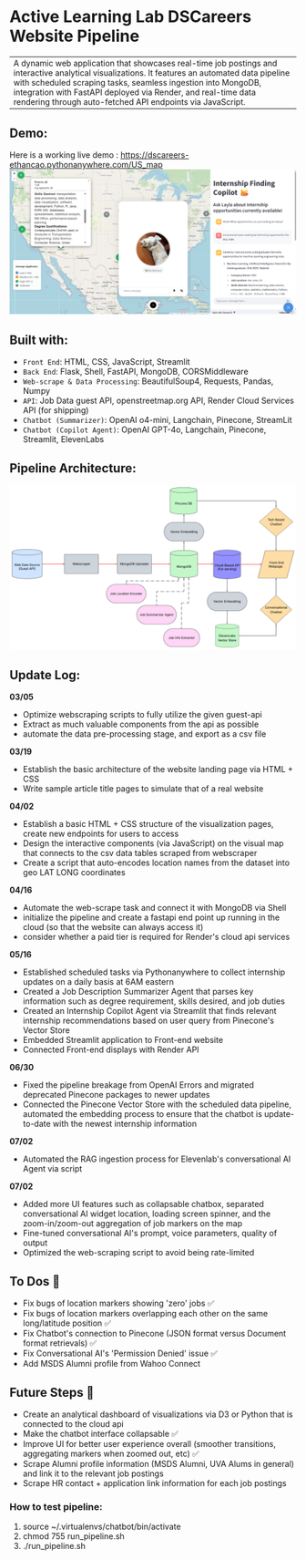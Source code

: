 # Active Learning Lab DSCareers Website Pipeline 
<table>
<tr>
<td>
  A dynamic web application that showcases real-time job postings and interactive analytical visualizations. It features an automated data pipeline with scheduled scraping tasks, seamless ingestion into MongoDB, integration with FastAPI deployed via Render, and real-time data rendering through auto-fetched API endpoints via JavaScript.
</td>
</tr>
</table>


## Demo:
Here is a working live demo : https://dscareers-ethancao.pythonanywhere.com/US_map
<img src="./misc/Demo-2.png" alt="demo image">

## Built with: 
- `Front End`: HTML, CSS, JavaScript, Streamlit
- `Back End`: Flask, Shell, FastAPI, MongoDB, CORSMiddleware
- `Web-scrape & Data Processing`: BeautifulSoup4, Requests, Pandas, Numpy
- `API`: Job Data guest API, openstreetmap.org API, Render Cloud Services API (for shipping)
- `Chatbot (Summarizer)`: OpenAI o4-mini, Langchain, Pinecone, StreamLit
- `Chatbot (Copilot Agent)`: OpenAI GPT-4o, Langchain, Pinecone, Streamlit, ElevenLabs

## Pipeline Architecture:
<img src="./misc/Data_Pipeline(1).png" alt="data pipeline">

## Update Log:
**03/05**
- Optimize webscraping scripts to fully utilize the given guest-api
- Extract as much valuable components from the api as possible
- automate the data pre-processing stage, and export as a csv file
  
**03/19**
- Establish the basic architecture of the website landing page via HTML + CSS
- Write sample article title pages to simulate that of a real website
  
**04/02**
- Establish a basic HTML + CSS structure of the visualization pages, create new endpoints for users to access
- Design the interactive components (via JavaScript) on the visual map that connects to the csv data tables scraped from webscraper
- Create a script that auto-encodes location names from the dataset into geo LAT LONG coordinates
  
**04/16**
- Automate the web-scrape task and connect it with MongoDB via Shell 
- initialize the pipeline and create a fastapi end point up running in the cloud (so that the website can always access it)
- consider whether a paid tier is required for Render's cloud api services

**05/16**
- Established scheduled tasks via Pythonanywhere to collect internship updates on a daily basis at 6AM eastern
- Created a Job Description Summarizer Agent that parses key information such as degree requirement, skills desired, and job duties
- Created an Internship Copilot Agent via Streamlit that finds relevant internship recommendations based on user query from Pinecone's Vector Store
- Embedded Streamlit application to Front-end website
- Connected Front-end displays with Render API

**06/30**
- Fixed the pipeline breakage from OpenAI Errors and migrated deprecated Pinecone packages to newer updates
- Connected the Pinecone Vector Store with the scheduled data pipeline, automated the embedding process to ensure that the chatbot is update-to-date with the newest internship information

**07/02**
- Automated the RAG ingestion process for Elevenlab's conversational AI Agent via script

**07/02**
- Added more UI features such as collapsable chatbox, separated conversational AI widget location, loading screen spinner, and the zoom-in/zoom-out aggregation of job markers on the map
- Fine-tuned conversational AI's prompt, voice parameters, quality of output
- Optimized the web-scraping script to avoid being rate-limited 

## To Dos 🚨
- Fix bugs of location markers showing 'zero' jobs ✅
- Fix bugs of location markers overlapping each other on the same long/latitude position ✅
- Fix Chatbot's connection to Pinecone (JSON format versus Document format retrievals) ✅
- Fix Conversational AI's 'Permission Denied' issue ✅
- Add MSDS Alumni profile from Wahoo Connect

## Future Steps 🔮
- Create an analytical dashboard of visualizations via D3 or Python that is connected to the cloud api
- Make the chatbot interface collapsable ✅
- Improve UI for better user experience overall (smoother transitions, aggregating markers when zoomed out, etc) ✅
- Scrape Alumni profile information (MSDS Alumni, UVA Alums in general) and link it to the relevant job postings
- Scrape HR contact + application link information for each job postings

### How to test pipeline:
1. source ~/.virtualenvs/chatbot/bin/activate
2. chmod 755 run_pipeline.sh
3. ./run_pipeline.sh



